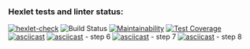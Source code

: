 ### Hexlet tests and linter status:
[![hexlet-check](https://github.com/marus0v/php-project-48/actions/workflows/hexlet-check.yml/badge.svg)](https://github.com/marus0v/php-project-48/actions/workflows/hexlet-check.yml)
![Build Status](https://github.com/marus0v/php-project-48/workflows/Marus0v-Actions-Tests/badge.svg)
[![Maintainability](https://api.codeclimate.com/v1/badges/5b4c8096da0a76b62758/maintainability)](https://codeclimate.com/github/marus0v/php-project-48/maintainability)
[![Test Coverage](https://api.codeclimate.com/v1/badges/5b4c8096da0a76b62758/test_coverage)](https://codeclimate.com/github/marus0v/php-project-48/test_coverage)
[![asciicast](https://asciinema.org/a/3XonQqARnKz8osNZ3zzGEwEDW.svg)](https://asciinema.org/a/3XonQqARnKz8osNZ3zzGEwEDW)
[![asciicast](https://asciinema.org/a/3XonQqARnKz8osNZ3zzGEwEDW.svg)](https://asciinema.org/a/3XonQqARnKz8osNZ3zzGEwEDW) - step 6
[![asciicast](https://asciinema.org/a/1K1HFcy1syQQfRc5cBSCmjZwx.svg)](https://asciinema.org/a/1K1HFcy1syQQfRc5cBSCmjZwx) - step 7
[![asciicast](https://asciinema.org/a/TIByyQbHOQk61299NuBZgVxpu.svg)](https://asciinema.org/a/TIByyQbHOQk61299NuBZgVxpu) - step 8